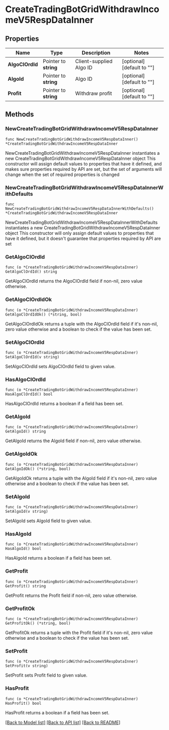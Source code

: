 # CreateTradingBotGridWithdrawIncomeV5RespDataInner

## Properties

Name | Type | Description | Notes
------------ | ------------- | ------------- | -------------
**AlgoClOrdId** | Pointer to **string** | Client-supplied Algo ID | [optional] [default to ""]
**AlgoId** | Pointer to **string** | Algo ID | [optional] [default to ""]
**Profit** | Pointer to **string** | Withdraw profit | [optional] [default to ""]

## Methods

### NewCreateTradingBotGridWithdrawIncomeV5RespDataInner

`func NewCreateTradingBotGridWithdrawIncomeV5RespDataInner() *CreateTradingBotGridWithdrawIncomeV5RespDataInner`

NewCreateTradingBotGridWithdrawIncomeV5RespDataInner instantiates a new CreateTradingBotGridWithdrawIncomeV5RespDataInner object
This constructor will assign default values to properties that have it defined,
and makes sure properties required by API are set, but the set of arguments
will change when the set of required properties is changed

### NewCreateTradingBotGridWithdrawIncomeV5RespDataInnerWithDefaults

`func NewCreateTradingBotGridWithdrawIncomeV5RespDataInnerWithDefaults() *CreateTradingBotGridWithdrawIncomeV5RespDataInner`

NewCreateTradingBotGridWithdrawIncomeV5RespDataInnerWithDefaults instantiates a new CreateTradingBotGridWithdrawIncomeV5RespDataInner object
This constructor will only assign default values to properties that have it defined,
but it doesn't guarantee that properties required by API are set

### GetAlgoClOrdId

`func (o *CreateTradingBotGridWithdrawIncomeV5RespDataInner) GetAlgoClOrdId() string`

GetAlgoClOrdId returns the AlgoClOrdId field if non-nil, zero value otherwise.

### GetAlgoClOrdIdOk

`func (o *CreateTradingBotGridWithdrawIncomeV5RespDataInner) GetAlgoClOrdIdOk() (*string, bool)`

GetAlgoClOrdIdOk returns a tuple with the AlgoClOrdId field if it's non-nil, zero value otherwise
and a boolean to check if the value has been set.

### SetAlgoClOrdId

`func (o *CreateTradingBotGridWithdrawIncomeV5RespDataInner) SetAlgoClOrdId(v string)`

SetAlgoClOrdId sets AlgoClOrdId field to given value.

### HasAlgoClOrdId

`func (o *CreateTradingBotGridWithdrawIncomeV5RespDataInner) HasAlgoClOrdId() bool`

HasAlgoClOrdId returns a boolean if a field has been set.

### GetAlgoId

`func (o *CreateTradingBotGridWithdrawIncomeV5RespDataInner) GetAlgoId() string`

GetAlgoId returns the AlgoId field if non-nil, zero value otherwise.

### GetAlgoIdOk

`func (o *CreateTradingBotGridWithdrawIncomeV5RespDataInner) GetAlgoIdOk() (*string, bool)`

GetAlgoIdOk returns a tuple with the AlgoId field if it's non-nil, zero value otherwise
and a boolean to check if the value has been set.

### SetAlgoId

`func (o *CreateTradingBotGridWithdrawIncomeV5RespDataInner) SetAlgoId(v string)`

SetAlgoId sets AlgoId field to given value.

### HasAlgoId

`func (o *CreateTradingBotGridWithdrawIncomeV5RespDataInner) HasAlgoId() bool`

HasAlgoId returns a boolean if a field has been set.

### GetProfit

`func (o *CreateTradingBotGridWithdrawIncomeV5RespDataInner) GetProfit() string`

GetProfit returns the Profit field if non-nil, zero value otherwise.

### GetProfitOk

`func (o *CreateTradingBotGridWithdrawIncomeV5RespDataInner) GetProfitOk() (*string, bool)`

GetProfitOk returns a tuple with the Profit field if it's non-nil, zero value otherwise
and a boolean to check if the value has been set.

### SetProfit

`func (o *CreateTradingBotGridWithdrawIncomeV5RespDataInner) SetProfit(v string)`

SetProfit sets Profit field to given value.

### HasProfit

`func (o *CreateTradingBotGridWithdrawIncomeV5RespDataInner) HasProfit() bool`

HasProfit returns a boolean if a field has been set.


[[Back to Model list]](../README.md#documentation-for-models) [[Back to API list]](../README.md#documentation-for-api-endpoints) [[Back to README]](../README.md)


